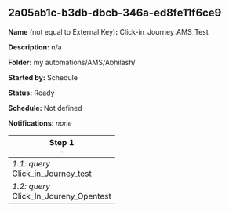 ## 2a05ab1c-b3db-dbcb-346a-ed8fe11f6ce9

**Name** (not equal to External Key)**:** Click-in_Journey_AMS_Test

**Description:** n/a

**Folder:** my automations/AMS/Abhilash/

**Started by:** Schedule

**Status:** Ready

**Schedule:** Not defined

**Notifications:** _none_


| Step 1<br>_<small>-</small>_ |
| --- |
| _1.1: query_<br>Click_in_Journey_test |
| _1.2: query_<br>Click_In_Joureny_Opentest |
